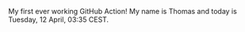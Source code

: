 My first ever working GitHub Action!
My name is Thomas and today is Tuesday, 12 April, 03:35 CEST. 
